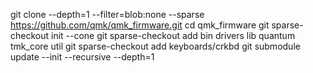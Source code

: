 
git clone --depth=1 --filter=blob:none --sparse https://github.com/qmk/qmk_firmware.git
cd qmk_firmware
git sparse-checkout init --cone
git sparse-checkout add bin drivers lib quantum tmk_core util
git sparse-checkout add keyboards/crkbd
git submodule update --init --recursive --depth=1
